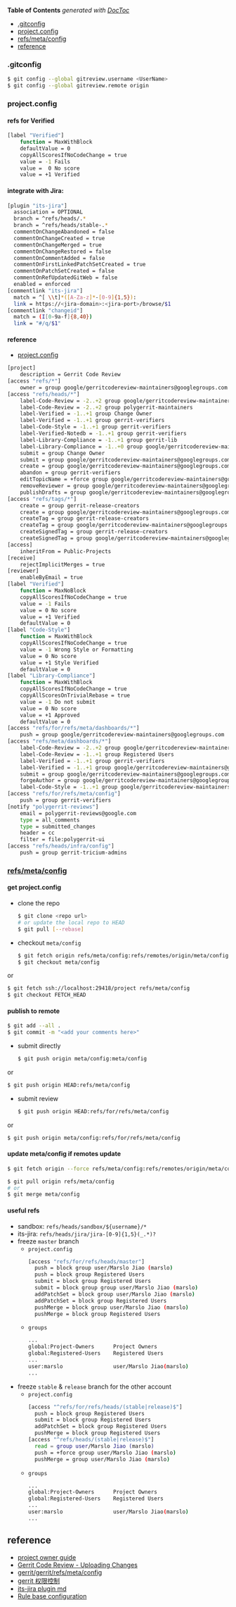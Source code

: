 <!-- START doctoc generated TOC please keep comment here to allow auto update -->
<!-- DON'T EDIT THIS SECTION, INSTEAD RE-RUN doctoc TO UPDATE -->
**Table of Contents**  *generated with [DocToc](https://github.com/thlorenz/doctoc)*

  - [.gitconfig](#gitconfig)
  - [project.config](#projectconfig)
  - [refs/meta/config](#refsmetaconfig)
- [reference](#reference)

<!-- END doctoc generated TOC please keep comment here to allow auto update -->

### .gitconfig
```bash
$ git config --global gitreview.username <UserName>
$ git config --global gitreview.remote origin
```
### project.config

#### refs for Verified
```bash
[label "Verified"]
    function = MaxWithBlock
    defaultValue = 0
    copyAllScoresIfNoCodeChange = true
    value = -1 Fails
    value =  0 No score
    value = +1 Verified
```


#### integrate with Jira:
```bash
[plugin "its-jira"]
  association = OPTIONAL
  branch = ^refs/heads/.*
  branch = ^refs/heads/stable-.*
  commentOnChangeAbandoned = false
  commentOnChangeCreated = true
  commentOnChangeMerged = true
  commentOnChangeRestored = false
  commentOnCommentAdded = false
  commentOnFirstLinkedPatchSetCreated = true
  commentOnPatchSetCreated = false
  commentOnRefUpdatedGitWeb = false
  enabled = enforced
[commentlink "its-jira"]
  match = ^[ \\t]*([A-Za-z]*-[0-9]{1,5}):
  link = https://<jira-domain>:<jira-port>/browse/$1
[commentlink "changeid"]
  match = (I[0-9a-f]{8,40})
  link = "#/q/$1"
```

#### reference
- [project.config](https://gerrit.googlesource.com/gerrit/+/refs/meta/config/project.config)

```bash
[project]
    description = Gerrit Code Review
[access "refs/*"]
    owner = group google/gerritcodereview-maintainers@googlegroups.com
[access "refs/heads/*"]
    label-Code-Review = -2..+2 group google/gerritcodereview-maintainers@googlegroups.com
    label-Code-Review = -2..+2 group polygerrit-maintainers
    label-Verified = -1..+1 group Change Owner
    label-Verified = -1..+1 group gerrit-verifiers
    label-Code-Style = -1..+1 group gerrit-verifiers
    label-Verified-Notedb = -1..+1 group gerrit-verifiers
    label-Library-Compliance = -1..+1 group gerrit-lib
    label-Library-Compliance = -1..+0 group google/gerritcodereview-maintainers@googlegroups.com
    submit = group Change Owner
    submit = group google/gerritcodereview-maintainers@googlegroups.com
    create = group google/gerritcodereview-maintainers@googlegroups.com
    abandon = group gerrit-verifiers
    editTopicName = +force group google/gerritcodereview-maintainers@googlegroups.com
    removeReviewer = group google/gerritcodereview-maintainers@googlegroups.com
    publishDrafts = group google/gerritcodereview-maintainers@googlegroups.com
[access "refs/tags/*"]
    create = group gerrit-release-creators
    create = group google/gerritcodereview-maintainers@googlegroups.com
    createTag = group gerrit-release-creators
    createTag = group google/gerritcodereview-maintainers@googlegroups.com
    createSignedTag = group gerrit-release-creators
    createSignedTag = group google/gerritcodereview-maintainers@googlegroups.com
[access]
    inheritFrom = Public-Projects
[receive]
    rejectImplicitMerges = true
[reviewer]
    enableByEmail = true
[label "Verified"]
    function = MaxNoBlock
    copyAllScoresIfNoCodeChange = true
    value = -1 Fails
    value = 0 No score
    value = +1 Verified
    defaultValue = 0
[label "Code-Style"]
    function = MaxWithBlock
    copyAllScoresIfNoCodeChange = true
    value = -1 Wrong Style or Formatting
    value = 0 No score
    value = +1 Style Verified
    defaultValue = 0
[label "Library-Compliance"]
    function = MaxWithBlock
    copyAllScoresIfNoCodeChange = true
    copyAllScoresOnTrivialRebase = true
    value = -1 Do not submit
    value = 0 No score
    value = +1 Approved
    defaultValue = 0
[access "refs/for/refs/meta/dashboards/*"]
    push = group google/gerritcodereview-maintainers@googlegroups.com
[access "refs/meta/dashboards/*"]
    label-Code-Review = -2..+2 group google/gerritcodereview-maintainers@googlegroups.com
    label-Code-Review = -1..+1 group Registered Users
    label-Verified = -1..+1 group gerrit-verifiers
    label-Verified = -1..+1 group google/gerritcodereview-maintainers@googlegroups.com
    submit = group google/gerritcodereview-maintainers@googlegroups.com
    forgeAuthor = group google/gerritcodereview-maintainers@googlegroups.com
    label-Code-Style = -1..+1 group google/gerritcodereview-maintainers@googlegroups.com
[access "refs/for/refs/meta/config"]
    push = group gerrit-verifiers
[notify "polygerrit-reviews"]
    email = polygerrit-reviews@google.com
    type = all_comments
    type = submitted_changes
    header = cc
    filter = file:polygerrit-ui
[access "refs/heads/infra/config"]
    push = group gerrit-tricium-admins
```

### [refs/meta/config](https://gerrit-review.googlesource.com/Documentation/config-project-config.html#_the_refs_meta_config_namespace)

#### get project.config
- clone the repo
  ```bash
  $ git clone <repo url>
  # or update the local repo to HEAD
  $ git pull [--rebase]
  ```
 
- checkout `meta/config`
  ```bash
  $ git fetch origin refs/meta/config:refs/remotes/origin/meta/config
  $ git checkout meta/config
  ```
or
 
  ```bash
  $ git fetch ssh://localhost:29418/project refs/meta/config
  $ git checkout FETCH_HEAD
  ```

#### publish to remote
```bash
$ git add --all .
$ git commit -m "<add your comments here>"
```
- submit directly
  ```bash
  $ git push origin meta/config:meta/config
  ```
or

  ```bash
  $ git push origin HEAD:refs/meta/config
  ```
- submit review
  ```bash
  $ git push origin HEAD:refs/for/refs/meta/config
  ```
or

  ```bash
  $ git push origin meta/config:refs/for/refs/meta/config
  ```

#### update meta/config if remotes update
```bash
$ git fetch origin --force refs/meta/config:refs/remotes/origin/meta/config

$ git pull origin refs/meta/config
# or
$ git merge meta/config
```

#### useful refs
- sandbox: `refs/heads/sandbox/${username}/*`
- its-jira: `refs/heads/jira/jira-[0-9]{1,5}(_.*)?`
- freeze `master` branch
    - `project.config`
        ```bash
        [access "refs/for/refs/heads/master"]
          push = block group user/Marslo Jiao (marslo)
          push = block group Registered Users
          submit = block group Registered Users
          submit = block group group user/Marslo Jiao (marslo)
          addPatchSet = block group user/Marslo Jiao (marslo)
          addPatchSet = block group Registered Users
          pushMerge = block group user/Marslo Jiao (marslo)
          pushMerge = block group Registered Users
        ```
    - `groups`
        ```bash
        ...
        global:Project-Owners      Project Owners
        global:Registered-Users    Registered Users
        ...
        user:marslo                user/Marslo Jiao(marslo)
        ...
        ```
- freeze `stable` & `release` branch for the other account
    - `project.config`
        ```bash
        [access "^refs/for/refs/heads/(stable|release)$"]
          push = block group Registered Users
          submit = block group Registered Users
          addPatchSet = block group Registered Users
          pushMerge = block group Registered Users
        [access "^refs/heads/(stable|release)$"]
          read = group user/Marslo Jiao (marslo)
          push = +force group user/Marslo Jiao (marslo)
          pushMerge = group user/Marslo Jiao (marslo)
        ```
    - `groups`
        ```bash
        ...
        global:Project-Owners      Project Owners
        global:Registered-Users    Registered Users
        ...
        user:marslo                user/Marslo Jiao(marslo)
        ...
        ```

## reference
- [project owner guide](https://www.gerritcodereview.com/intro-project-owner.html)
- [Gerrit Code Review - Uploading Changes](https://www.gerritcodereview.com/user-upload.html)
- [gerrit/gerrit/refs/meta/config](https://gerrit.googlesource.com/gerrit/+/refs/meta/config)
- [gerrit 权限控制](https://blog.csdn.net/chenjh213/article/details/50571190)
- [its-jira plugin md](https://gerrit.googlesource.com/plugins/its-jira/+/refs/heads/stable-3.0/src/main/resources/Documentation/config.md)
- [Rule base configuration](https://review.opendev.org/plugins/its-storyboard/Documentation/config-rulebase-common.html)
